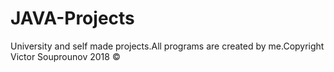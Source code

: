 # JAVA-Projects

University and self made projects.All programs are created by me.Copyright Victor Souprounov 2018 ©
